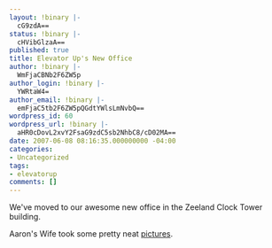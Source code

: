 ```yaml
---
layout: !binary |-
  cG9zdA==
status: !binary |-
  cHVibGlzaA==
published: true
title: Elevator Up's New Office
author: !binary |-
  WmFjaCBNb2F6ZW5p
author_login: !binary |-
  YWRtaW4=
author_email: !binary |-
  emFjaC5tb2F6ZW5pQGdtYWlsLmNvbQ==
wordpress_id: 60
wordpress_url: !binary |-
  aHR0cDovL2xvY2FsaG9zdC5sb2NhbC8/cD02MA==
date: 2007-06-08 08:16:35.000000000 -04:00
categories:
- Uncategorized
tags:
- elevatorup
comments: []
---
```

We've moved to our awesome new office in the Zeeland Clock Tower building.

Aaron's Wife took some pretty neat [pictures](http://www.flickr.com/photos/jodimichelle/sets/72157600322332017/).
